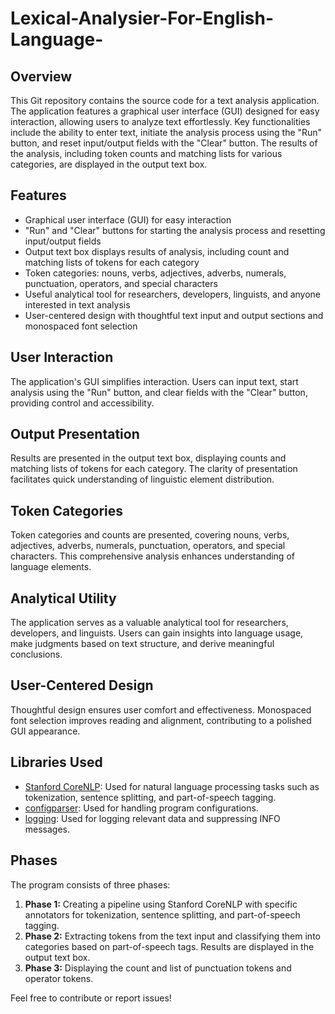 # Lexical-Analysier-For-English-Language-


## Overview

This Git repository contains the source code for a text analysis application. The application features a graphical user interface (GUI) designed for easy interaction, allowing users to analyze text effortlessly. Key functionalities include the ability to enter text, initiate the analysis process using the "Run" button, and reset input/output fields with the "Clear" button. The results of the analysis, including token counts and matching lists for various categories, are displayed in the output text box.

## Features

- Graphical user interface (GUI) for easy interaction
- "Run" and "Clear" buttons for starting the analysis process and resetting input/output fields
- Output text box displays results of analysis, including count and matching lists of tokens for each category
- Token categories: nouns, verbs, adjectives, adverbs, numerals, punctuation, operators, and special characters
- Useful analytical tool for researchers, developers, linguists, and anyone interested in text analysis
- User-centered design with thoughtful text input and output sections and monospaced font selection

## User Interaction

The application's GUI simplifies interaction. Users can input text, start analysis using the "Run" button, and clear fields with the "Clear" button, providing control and accessibility.

## Output Presentation

Results are presented in the output text box, displaying counts and matching lists of tokens for each category. The clarity of presentation facilitates quick understanding of linguistic element distribution.

## Token Categories

Token categories and counts are presented, covering nouns, verbs, adjectives, adverbs, numerals, punctuation, operators, and special characters. This comprehensive analysis enhances understanding of language elements.

## Analytical Utility

The application serves as a valuable analytical tool for researchers, developers, and linguists. Users can gain insights into language usage, make judgments based on text structure, and derive meaningful conclusions.

## User-Centered Design

Thoughtful design ensures user comfort and effectiveness. Monospaced font selection improves reading and alignment, contributing to a polished GUI appearance.

## Libraries Used

- [Stanford CoreNLP](https://stanfordnlp.github.io/CoreNLP/): Used for natural language processing tasks such as tokenization, sentence splitting, and part-of-speech tagging.
- [configparser](https://docs.python.org/3/library/configparser.html): Used for handling program configurations.
- [logging](https://docs.python.org/3/library/logging.html): Used for logging relevant data and suppressing INFO messages.

## Phases

The program consists of three phases:

1. **Phase 1:** Creating a pipeline using Stanford CoreNLP with specific annotators for tokenization, sentence splitting, and part-of-speech tagging.
2. **Phase 2:** Extracting tokens from the text input and classifying them into categories based on part-of-speech tags. Results are displayed in the output text box.
3. **Phase 3:** Displaying the count and list of punctuation tokens and operator tokens.


Feel free to contribute or report issues!
